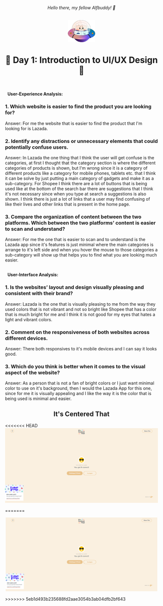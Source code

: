 ## <h6 align=center> Hello there, my fellow Alfbuddy! 💖 </h6>

<p align=center>
<img width="90px" src="../../assets/alf/alf-ufo.png"> <br/>
</p>

<!-- You've made it—great job! Now, here's the scoop: this markdown file is your **canvas**. Customize it; let your creativity flow!

Remember, you're free to add your personal touch, but keep the sacred requirements intact; they are the guardians of order here. This markdown file should or may include: -->


#### <h1 align = center> 💜 Day 1: Introduction to UI/UX Design 💜</h1>

<br/><br/>
&nbsp;&nbsp;**User-Experience Analysis:**<br/>

<h3>1. Which website is easier to find the product you are looking for?<br/></h3>
Answer: 
For me the website that is easier to find the product that I'm looking for is Lazada.<br/>

<h3>2. Identify any distractions or unnecessary elements that could potentially confuse users.<br/> </h3>
Answer:
In Lazada the one thing that I think the user will get confuse is the categories, at first I thought that the category section is where the different categories of products is shown, but I'm wrong since it is a category of different products like a category for mobile phones, tablets etc. that I think it can be solve by just putting a main category of gadgets and make it as a sub-category. For Shopee I think there are a lot of buttons that is being used like at the bottom of the search bar there are suggestions that I think it's not necessary since when you type at search a suggestions is also shown. I think there is just a lot of links that a user may find confusing of like their lives and other links that is present in the home page. 

<h3>3. Compare the organization of content between the two platforms. Which between the two platforms’ content is easier to scan and understand?<br/> </h3>
Answer: 
For me the one that is easier to scan and to understand is the Lazada app since it's features is just minimal where the main categories is arrange to it's left side and when you hover the mouse to those categories a sub-category will show up that helps you to find what you are looking much easier.

<br/> &nbsp;&nbsp;**User-Interface Analysis:**

<h3>1. Is the websites’ layout and design visually pleasing and consistent with their brand?<br/> </h3>
Answer:
Lazada is the one that is visually pleasing to me from the way they used colors that is not vibrant and not so bright like Shopee that has a color that is much bright for me and I think it is not good for my eyes that hates a light and vibrant colors.
    
<h3>2. Comment on the responsiveness of both websites across different devices.<br/></h3>
Answer:
There both responsives to it's mobile devices and I can say it looks good.
    
<h3>3. Which do you think is better when it comes to the visual aspect of the website?<br/> </h3>
Answer:
As a person that is not a fan of bright colors or I just want minimal color to use on it's background, then I would the Lazada App for this one, since for me it is visually appealing and I like the way it is the color that is being used is minimal and easier.
    
<br>

<h2 align=center> It's Centered That </h2>

<<<<<<< HEAD
<img src="../../assets/photos/day01-game.png">



=======
<p align=center>
<img width=500px src="../../assets/photos/day01-game.png">
</p>
>>>>>>> 5eb1d493b235688fd2aae3054b3ab04dfb2bf643
<!--#### 2. An **optional** screenshot of playing the game **"It's Centred That"** and your feedback

<br>Ready to include your output for **Day 1**? Let the customization begin! 🚀✨ -->

<!-- You may now delete and modify the content of this file -->

